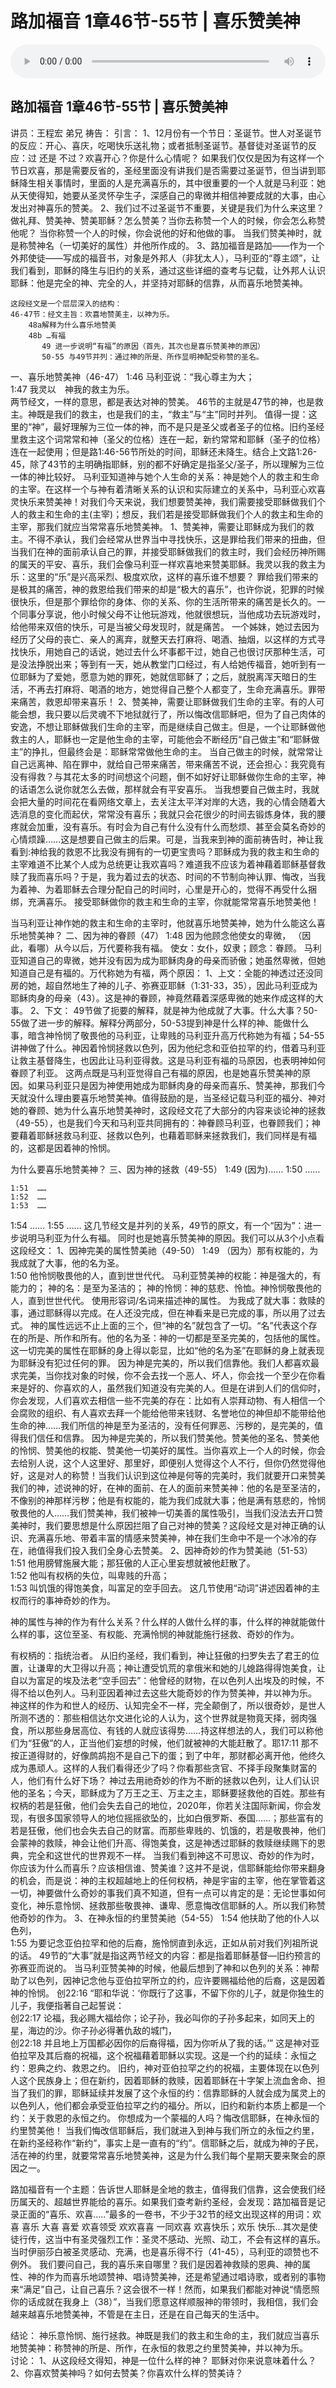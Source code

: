 # 路加福音 1章46节-55节 | 喜乐赞美神

<audio style="width: 100%;" preload="false" controls controlslist="nodownload"><source src="http://file.simai.life/audio/mp3/2020/lu_1-46-55-201213.mp3" type="audio/mpeg">Your browser does not support the audio element.</audio>


## 路加福音 1章46节-55节 | 喜乐赞美神

讲员：王程宏 弟兄
祷告：
引言：
1、12月份有一个节日：圣诞节。世人对圣诞节的反应：开心、喜庆，吃喝快乐送礼物；或者抵制圣诞节。基督徒对圣诞节的反应：过 还是 不过？欢喜开心？你是什么心情呢？
	如果我们仅仅是因为有这样一个节日欢喜，那是需要反省的，圣经里面没有讲我们是否需要过圣诞节，但当讲到耶稣降生相关事情时，里面的人是充满喜乐的，其中很重要的一个人就是马利亚：她从天使得知，她要从圣灵怀孕生子，深感自己的卑微并相信神要成就的大事，由心发出对神喜乐的赞美。
2、我们过不过圣诞节不重要，关键是我们为什么来这里？做礼拜、赞美神、赞美耶稣？怎么赞美？当你去称赞一个人的时候，你会怎么称赞他呢？
当你称赞一个人的时候，你会说他的好和他做的事。
 当我们赞美神时，就是称赞神名（一切美好的属性）并他所作成的。
3、路加福音是路加——作为一个外邦使徒——写成的福音书，对象是外邦人（非犹太人），马利亚的“尊主颂”，让我们看到，耶稣的降生与旧约的关系，通过这些详细的查考与记载，让外邦人认识耶稣：他是完全的神、完全的人，并坚持对耶稣的信靠，从而喜乐地赞美神。

	这段经文是一个层层深入的结构：
	46-47节：经文主旨：欢喜地赞美主，以神为乐。
		48a解释为什么喜乐地赞美
		48b …有福
		   49 进一步说明“有福”的原因（首先，其次也是喜乐赞美神的原因）
		   50-55 与49节并列：通过神的所是、所作显明神配受称赞的圣名。
一、喜乐地赞美神（46-47）	
1:46  马利亚说：“我心尊主为大；  
1:47  我灵以　神我的救主为乐。  
	两节经文，一样的意思，都是表达对神的赞美。
	46节的主就是47节的神，也是救主。神既是我们的救主，也是我们的主，“救主”与“主”同时并列。
值得一提：这里的“神”，最好理解为三位一体的神，而不是只是圣父或者圣子的位格。旧约圣经里救主这个词常常和神（圣父的位格）连在一起，新约常常和耶稣（圣子的位格）连在一起使用；但是路1:46-56节所处的时间，耶稣还未降生。结合上文路1:26-45，除了43节的主明确指耶稣，别的都不好确定是指圣父/圣子，所以理解为三位一体的神比较好。
马利亚知道神与她个人生命的关系：神是她个人的救主和生命的主宰。在这样一个与神有着清晰关系的认识和实际建立的关系中，马利亚心欢喜灵快乐来赞美神！对我们今天来说，我们想要赞美神，我们需要接受耶稣做我们个人的救主和生命的主(主宰)；想反，我们若是接受耶稣做我们个人的救主和生命的主宰，那我们就应当常常喜乐地赞美神。
1、赞美神，需要让耶稣成为我们的救主。不得不承认，我们会经常从世界当中寻找快乐，这是罪给我们带来的扭曲，但当我们在神的面前承认自己的罪，并接受耶稣做我们的救主时，我们会经历神所赐的属天的平安、喜乐，我们会像马利亚一样欢喜地来赞美耶稣。我灵以我的救主为乐：这里的“乐”是兴高采烈、极度欢欣，这样的喜乐谁不想要？
罪给我们带来的是极其的痛苦，神的救恩给我们带来的却是“极大的喜乐”，也许你说，犯罪的时候很快乐，但是那个罪给你的身体、你的关系、你的生活所带来的痛苦是长久的。一个同事分享说，他小时候父母不让他玩游戏，他就很想玩，当他成功去玩游戏时，给他带来双倍的快乐，可是当被父母发现时，就是痛苦。
一个姊妹，她过去因为经历了父母的丧亡、亲人的离弃，就整天去打麻将、喝酒、抽烟，以这样的方式寻找快乐，用她自己的话说，她过去什么坏事都干过，她自己也很讨厌那种生活，可是没法挣脱出来；等到有一天，她从教堂门口经过，有人给她传福音，她听到有一位耶稣为了爱她，愿意为她的罪死，她就信耶稣了；之后，就脱离浑天暗日的生活，不再去打麻将、喝酒的地方，她觉得自己整个人都变了，生命充满喜乐。罪带来痛苦，救恩却带来喜乐！
2、赞美神，需要让耶稣做我们生命的主宰。有的人可能会想，我只要以后灵魂不下地狱就行了，所以悔改信耶稣吧，但为了自己肉体的安逸，不想让耶稣做我们生命的主宰，而是继续自己做主。但是，一个让耶稣做他救主的人，耶稣也一定是他生命的主宰，可能他会不断经历“自己做主”和“耶稣做主”的挣扎，但最终会是：耶稣常常做他生命的主。
当自己做主的时候，就常常让自己远离神、陷在罪中，就给自己带来痛苦，带来痛苦不说，还会担心：我究竟有没有得救？与其花太多的时间想这个问题，倒不如好好让耶稣做你生命的主宰，神的话语怎么说你就怎么去做，那样就会有平安喜乐。
当我想要自己做主时，我就会把大量的时间花在看网络文章上，去关注太平洋对岸的大选，我的心情会随着大选消息的变化而起伏，常常没有喜乐；我就只会花很少的时间去锻炼身体，我的腰疼就会加重，没有喜乐。有时会为自己有什么没有什么而愁烦、甚至会莫名奇妙的心情烦躁……这是想要自己做主的后果。可是，当我来到神的面前祷告时，神让我看到:神给我的救恩不比我没有拥有的一切更宝贵吗？耶稣成为我的救主和生命的主宰难道不比某个人成为总统更让我欢喜吗？难道我不应该为着神藉着耶稣基督救赎了我而喜乐吗？于是，我为着过去的状态、时间的不节制向神认罪、悔改，当我为着神、为着耶稣去合理分配自己的时间时，心里是开心的，觉得不再受什么捆绑，充满喜乐。
接受耶稣做你的救主和生命的主宰，你就能常常喜乐地赞美他！ 

当马利亚让神作她的救主和生命的主宰时，他就喜乐地赞美神，她为什么能这么喜乐地赞美神？
二、因为神的眷顾（47）
1:48  因为他顾念他使女的卑微，
（因此，看哪）从今以后，万代要称我有福。
使女：女仆，奴隶；顾念：眷顾。
马利亚知道自己的卑微，她并没有因为成为耶稣肉身的母亲而骄傲；她虽然卑微，但她知道自己是有福的。万代称她为有福，两个原因：
1、上文：全能的神透过还没同房的她，超自然地生了神的儿子、弥赛亚耶稣（1:31-33，35），因此马利亚成为耶稣肉身的母亲（43）。这是神的眷顾，神竟然藉着深感卑微的她来作成这样的大事。
2、下文： 49节做了扼要的解释，就是神为他成就了大事。什么大事？50-55做了进一步的解释。解释分两部分，50-53提到神是什么样的神、能做什么事，暗含神怜悯了敬畏他的马利亚，让卑贱的马利亚升高万代称她为有福；54-55讲神做了什么。神因着怜悯拯救以色列，因为他纪念和亚伯拉罕的约，借着马利亚让救主基督降生，也因此让马利亚得救。这是马利亚有福的马原因，也表明神如何眷顾了利亚。 
这两点既是马利亚觉得自己有福的原因，也是她喜乐赞美神的原因。如果马利亚只是因为神使用她成为耶稣肉身的母亲而喜乐、赞美神，那我们今天就没什么理由要喜乐地赞美神。值得鼓励的是，当圣经记载马利亚的福分、神对她的眷顾、她为什么喜乐地赞美神时，这段经文花了大部分的内容来谈论神的拯救（49-55），也是我们今天和马利亚共同拥有的：神眷顾马利亚，也眷顾我们；神要藉着耶稣拯救马利亚、拯救以色列，也藉着耶稣来拯救我们，我们同样是有福的，这都是因着神的怜悯。

为什么要喜乐地赞美神？
三、因为神的拯救（49-55）
	1:49 (因为)……
1:50  ……

	1:51  ……  
	1:52  ……
	1:53  ……

1:54  ……
1:55  ……
	这几节经文是并列的关系，49节的原文，有一个“因为”：进一步说明马利亚为什么有福。
	同时也是她喜乐赞美神的原因。我们可以从3个小点看这段经文：
1、因神完美的属性赞美祂（49-50）
	1:49  （因为）那有权能的，为我成就了大事，他的名为圣。  
1:50  他怜悯敬畏他的人，直到世世代代。
	马利亚赞美神的权能：神是强大的，有能力的； 
              神的名：是至为圣洁的；
              神的怜悯：神的慈悲、怜恤。神怜悯敬畏他的人，直到世世代代。
	使用形容词/名词来描述神的属性。
	为我成了就大事：救赎的事，通过耶稣得以完成。在人还没完成，但在神看来是已完成的事，所以用了过去式。 
	神的属性远远不止上面的三个，但“神的名”就包含了一切。“名”代表这个存在的所是、所作和所有。他的名为圣：神的一切都是至圣完美的，包括他的属性。这一切完美的属性在耶稣的身上得以彰显，比如“他的名为圣”在耶稣的身上就表现为耶稣没有犯过任何的罪。
	因为神是完美的，所以我们信靠他。我们人都喜欢最求完美，当你找对象的时候，你不会去找一个恶人、坏人，你会找一个至少在你看来是好的、你喜欢的人，虽然我们知道没有完美的人。但是在讲到人们的信仰时，你会发现，人们喜欢去相信一些不完美的存在：比如有人崇拜动物、有人相信一个会腐败的组织、有人喜欢去拜一个能给他带来钱财、名誉地位的神但却不能带给他生命的神……我们所信的神是至为圣洁的，没有任何罪恶、污秽的，是完美的，值得我们信任和信靠。
	因为神是完美的，所以我们赞美他。赞美他的圣名、赞美他的怜悯、赞美他的权能、赞美他一切美好的属性。当你喜欢上一个人的时候，你会去给别人说，这个人这里好、那里好，即便别人觉得这个人不行，但你仍然觉得他好，这是对人的称赞！当我们认识到这位神是何等的完美时，我们就要开口来赞美我们的神，述说神的好，在神的面前、在人的面前来赞美神：他的名是至圣洁的，不像别的神那样污秽；他是有权能的，能为我们成就大事；他是满有慈悲的，怜悯敬畏他的人……我们赞美神，我们被神一切美善的属性吸引，当我们没法去开口赞美神时，我们要思想是什么原因拦阻了自己对神的赞美？这段经文是对神正确的认识、充满喜乐地、带着丰富的情感来赞美神，神在我们生命中不是一个冰冷的存在，祂值得我们投入我们全身心去赞美。
2、因神奇妙的作为赞美祂（51-53）
	1:51  他用膀臂施展大能；那狂傲的人正心里妄想就被他赶散了。  
	1:52  他叫有权柄的失位，叫卑贱的升高；  
	1:53  叫饥饿的得饱美食，叫富足的空手回去。
这几节使用“动词”讲述因着神的主权而行的事神奇妙的作为。

神的属性与神的作为有什么关系？什么样的人做什么样的事，什么样的神就能做什么样的事，这位至圣、有权能、充满怜悯的神就能施行拯救、奇妙的作为。

有权柄的：指统治者。
从旧约圣经，我们看到，神让狂傲的扫罗失去了君王的位置，让谦卑的大卫得以升高；神让遭受饥荒的拿俄米和她的儿媳路得得饱美食，让自以为富足的埃及法老“空手回去”：他曾经的财物，在以色列人出埃及的时候，不得不给以色列人。马利亚因着神过去这些大能奇妙的作为赞美神，并以神为乐。
神这样的作为和世人的经历、认知完全不一样，完全颠倒了，所以很奇妙，是世人所测不透的：那些相信达尔文进化论的人认为，这个世界就是物竟天择，弱肉强食，所以那些身居高位、有钱的人就应该得势……持这样想法的人，我们可以称他们为“狂傲”的人，正当他们妄想的时候，他们就被神的大能赶散了。耶17:11  那不按正道得财的，好像鹧鸪抱不是自己下的蛋；到了中年，那财都必离开他，他终久成为愚顽人。这样的人我们看得还少了吗？你看那些贪官、不择手段聚集财富的人，他们有什么好下场？
神过去用祂奇妙的作为不断的拯救以色列，让人们认识他的圣名；今天，耶稣成为了万王之王、万主之主，耶稣要拯救他的百姓。那些有权柄的若是狂傲，他们会失去自己的地位，2020年，你若关注国际新闻，你会发现，有很多国家领导人的地位摇摇欲坠的，比如白俄罗斯、泰国……；那些富有的若是狂傲，他们也会失去自己的财富。而那些卑贱的、饥饿的，若是敬畏神，他们会蒙神的救赎，神会让他们升高、得饱美食，这是神透过耶稣的救赎继续赐下的恩典，完全和这世代的世界观不一样。
当我们看到神这不可思议、奇妙的作为时，你应该为什么而喜乐？应该相信谁、赞美谁？这并不是说，信耶稣能给你带来翻身的机会，而是说：神的主权超越地上的任何权柄，神是宇宙的主宰，他在掌管着这一切，神要做什么奇妙的事我们真不知道，但有一点可以肯定的是：无论世事如何变化，神乐意怜悯、拯救那些敬畏神、谦卑、愿意悔改信耶稣的人。所以我们称赞他奇妙的作为。
3、在神永恒的约里赞美祂（54-55）
1:54  他扶助了他的仆人以色列，  
1:55  为要记念亚伯拉罕和他的后裔，施怜悯直到永远，正如从前对我们列祖所说的话。
49节的“大事”就是指这两节经文的内容：都是指着耶稣基督—旧约预言的弥赛亚而说的。
当马利亚赞美神的时候，他最后想到了神和以色列的关系：神帮助了以色列，因神记念他与亚伯拉罕所立的约，应许要赐福给他的后裔，这是因着神的怜悯。
创22:16  “耶和华说：‘你既行了这事，不留下你的儿子，就是你独生的儿子，我便指著自己起誓说：  
创22:17  论福，我必赐大福给你；论子孙，我必叫你的子孙多起来，如同天上的星，海边的沙。你子孙必得著仇敌的城门，　  
创22:18  并且地上万国都必因你的后裔得福，因为你听从了我的话。’”
这是神对亚伯拉罕及其后裔的祝福，这个祝福藉着耶稣以实现。这是一个约的延续：永恒之约：恩典之约、救恩之约。
旧约，神对亚伯拉罕之约的祝福，主要体现在以色列人这个民族身上；但在新约，因着耶稣的救赎，因着耶稣在十字架上流血舍命、担当了我们的罪，耶稣延续并发展了这个永恒的约：信靠耶稣的人就会成为属灵上的以色列人，他们都会承受亚伯拉罕之约的福分。所以，旧约和新约本质上都是一个约：关于救恩的永恒之约。
你想成为一个蒙福的人吗？悔改信耶稣，在神永恒的约里赞美他！
当我们悔改信耶稣后，我们就进入到神与我们所立的永恒之约里，在新约圣经称作“新约”，事实上是一直有的“约”。信耶稣之后，就成为神的子民，活在神的约里，就要常常喜乐地赞美神，这是为什么我们每个星期天要来聚会的原因之一。

路加福音有一个主题：告诉世人耶稣是全地的救主，值得我们信靠，这会使我们经历属天的、超越世界能给的喜乐。如果我们查考新约圣经，会发现：路加福音是记录正面的“喜乐、欢喜…..”最多的一卷书，不少于32节的经文出现这样的用词：欢喜 喜乐 大喜 喜爱 欢喜领受 欢欢喜喜 一同欢喜 欢喜快乐；欢乐 快乐…其次是使徒行传，这当中有圣灵强烈工作：圣灵不感动、光照、动工，不会有这样的喜乐。当时伊丽莎白被圣灵感动、充满，也是喜乐得不行（41-45），马利亚的颂赞也不例外。
我们要问自己，我的喜乐来自哪里？我们是因着神救赎的恩典、神的属性、神的作为而喜乐地颂赞神、唱诗赞美神，还是希望通过唱诗歌，或者别的事物来“满足”自己，让自己喜乐？这会很不一样！然而，如果我们都能对神说“情愿照你的话成就在我身上（38）”，当我们愿意这样顺服神的带领时，我相信，我们会越来越喜乐地赞美神，不管是在主日，还是在自己每天的生活中。

结论：
    神乐意怜悯、施行拯救。神既是我们的救主和生命的主，我们就应当喜乐地赞美神：称赞神的所是、所作，在永恒的救恩之约里赞美神，并以神为乐。	
讨论：
1、从这段经文得知，神是一位什么样的神？ 耶稣对你来说意味着什么？
2、你喜欢赞美神吗？如何去赞美？你喜欢什么样的赞美诗？